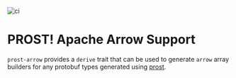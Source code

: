 ![ci](https://github.com/emef/prost-arrow/actions/workflows/ci.yml/badge.svg)

# PROST! Apache Arrow Support

`prost-arrow` provides a `derive` trait that can be used to generate `arrow`
array builders for any protobuf types generated using
[prost](https://github.com/tokio-rs/prost/tree/master).
